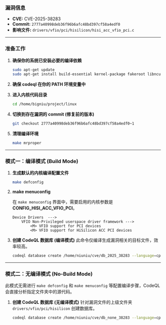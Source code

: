 ### **漏洞信息**

*   **CVE:** CVE-2025-38283
*   **Commit:** `2777a40998deb36f96b6afc48bd397cf58a4edf0`
*   **影响文件:** `drivers/vfio/pci/hisilicon/hisi_acc_vfio_pci.c`

---

### **准备工作**

1.  **确保你的系统已安装必要的编译依赖**

    ```bash
    sudo apt-get update
    sudo apt-get install build-essential kernel-package fakeroot libncurses5-dev libssl-dev ccache flex bison libelf-dev clang llvm
    ```

2.  **确保 codeql 在你的 PATH 环境变量中**

3.  **进入内核代码目录**

    ```bash
    cd /home/bigniu/project/linux
    ```

4.  **切换到存在漏洞的 commit (修复前的版本)**

    ```bash
    git checkout 2777a40998deb36f96b6afc48bd397cf58a4edf0~1
    ```

5.  **清理编译环境**

    ```bash
    make mrproper
    ```

---

### **模式一：编译模式 (Build Mode)**

1.  **生成默认的内核编译配置文件**

    ```bash
    make defconfig
    ```

2.  **make menuconfig**

    在 `make menuconfig` 界面中，需要启用的内核参数是 **CONFIG_HISI_ACC_VFIO_PCI**。

    ```text
    Device Drivers  --->
        VFIO Non-Privileged userspace driver framework --->
            <M> VFIO support for PCI devices
            <M> VFIO support for HiSilicon ACC PCI devices
    ```

3.  **创建 CodeQL 数据库 (编译模式)**
    此命令仅编译生成漏洞相关的目标文件，效率较高。

    ```bash
    codeql database create /home/niuniu/cve/db_2025_38283 --language=cpp --command="make CC=clang-15 LLVM=1 drivers/vfio/pci/hisilicon/hisi_acc_vfio_pci.o"
    ```

---

### **模式二：无编译模式 (No-Build Mode)**

此模式无需进行 `make defconfig` 和 `make menuconfig` 等配置编译步骤，CodeQL 会直接分析指定文件夹中的源代码。

1.  **创建 CodeQL 数据库 (无编译模式)**
    针对漏洞文件的上级文件夹 `drivers/vfio/pci/hisilicon` 创建数据库。

    ```bash
    codeql database create /home/niuniu/cve/db_none_38283 --language=cpp --source-root=/home/niuniu/linux/drivers/vfio/pci/hisilicon --build-mode=none
    ```